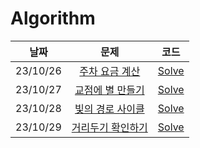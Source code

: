 # Algorithm

|**날짜**|**문제**|**코드**|
|:-----:|:-----:|:-----:|
|23/10/26| [주차 요금 계산](https://school.programmers.co.kr/learn/courses/30/lessons/92341) | <a href="PS/주차 요금 계산.md">Solve</a> |
|23/10/27| [교점에 별 만들기](https://school.programmers.co.kr/learn/courses/30/lessons/87377) | <a href="PS/교점에 별 만들기.md">Solve</a> |
|23/10/28| [빛의 경로 사이클](https://school.programmers.co.kr/learn/courses/30/lessons/86052) | <a href="PS/빛의 경로 사이클.md">Solve</a> |
|23/10/29| [거리두기 확인하기](https://school.programmers.co.kr/learn/courses/30/lessons/81302) | <a href="PS/거리두기 확인하기.md">Solve</a> |
